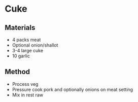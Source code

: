 # Cuke
## Materials
* 4 packs meat
* Optional onion/shallot
* 3-4 large cuke
* 10   garlic

## Method
* Process veg
* Pressure cook pork and optionally onions on meat setting
* Mix in rest raw
